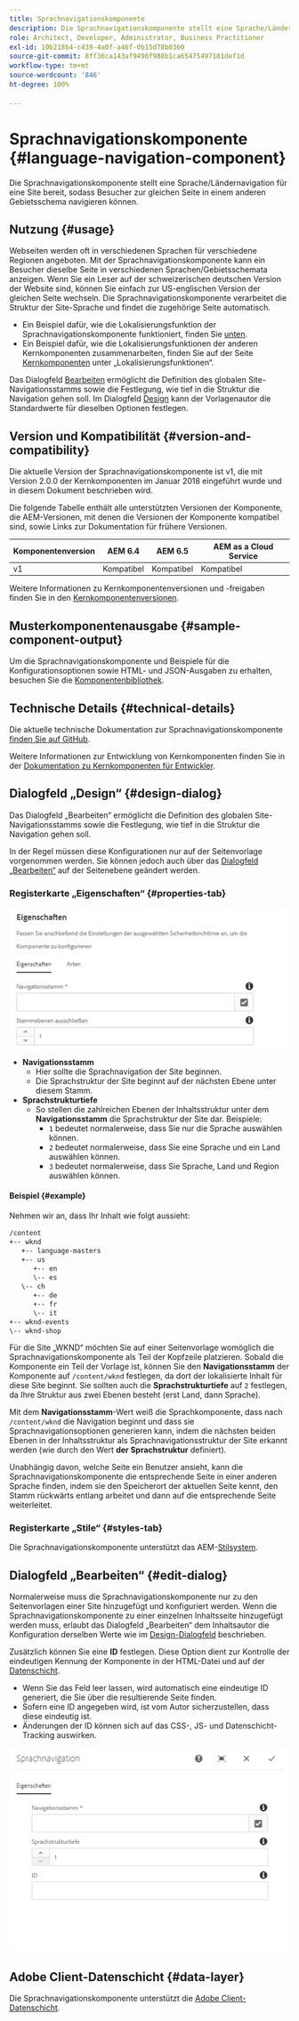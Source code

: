 ```yaml
---
title: Sprachnavigationskomponente
description: Die Sprachnavigationskomponente stellt eine Sprache/Ländernavigation für eine Site bereit, sodass Besucher zur gleichen Seite in einem anderen Gebietsschema navigieren können.
role: Architect, Developer, Administrator, Business Practitioner
exl-id: 10b218b4-c439-4a0f-a46f-0b15d78b0360
source-git-commit: 8ff36ca143af9496f988b1ca65475497181def1d
workflow-type: tm+mt
source-wordcount: '846'
ht-degree: 100%

---
```


# Sprachnavigationskomponente {#language-navigation-component}

Die Sprachnavigationskomponente stellt eine Sprache/Ländernavigation für eine Site bereit, sodass Besucher zur gleichen Seite in einem anderen Gebietsschema navigieren können.

## Nutzung {#usage}

Webseiten werden oft in verschiedenen Sprachen für verschiedene Regionen angeboten. Mit der Sprachnavigationskomponente kann ein Besucher dieselbe Seite in verschiedenen Sprachen/Gebietsschemata anzeigen. Wenn Sie ein Leser auf der schweizerischen deutschen Version der Website sind, können Sie einfach zur US-englischen Version der gleichen Seite wechseln. Die Sprachnavigationskomponente verarbeitet die Struktur der Site-Sprache und findet die zugehörige Seite automatisch.

* Ein Beispiel dafür, wie die Lokalisierungsfunktion der Sprachnavigationskomponente funktioniert, finden Sie [unten](#example).
* Ein Beispiel dafür, wie die Lokalisierungsfunktionen der anderen Kernkomponenten zusammenarbeiten, finden Sie auf der Seite [Kernkomponenten](/help/get-started/localization.md) unter „Lokalisierungsfunktionen“.

Das Dialogfeld [Bearbeiten](#edit-dialog) ermöglicht die Definition des globalen Site-Navigationsstamms sowie die Festlegung, wie tief in die Struktur die Navigation gehen soll. Im Dialogfeld [Design](#design-dialog) kann der Vorlagenautor die Standardwerte für dieselben Optionen festlegen.

## Version und Kompatibilität {#version-and-compatibility}

Die aktuelle Version der Sprachnavigationskomponente ist v1, die mit Version 2.0.0 der Kernkomponenten im Januar 2018 eingeführt wurde und in diesem Dokument beschrieben wird.

Die folgende Tabelle enthält alle unterstützten Versionen der Komponente, die AEM-Versionen, mit denen die Versionen der Komponente kompatibel sind, sowie Links zur Dokumentation für frühere Versionen.

| Komponentenversion | AEM 6.4 | AEM 6.5 | AEM as a Cloud Service |
|--- |--- |--- |---|
| v1 | Kompatibel | Kompatibel | Kompatibel |

Weitere Informationen zu Kernkomponentenversionen und -freigaben finden Sie in den [Kernkomponentenversionen](/help/versions.md).

## Musterkomponentenausgabe {#sample-component-output}

Um die Sprachnavigationskomponente und Beispiele für die Konfigurationsoptionen sowie HTML- und JSON-Ausgaben zu erhalten, besuchen Sie die [Komponentenbibliothek](https://adobe.com/go/aem_cmp_library_langnav_de).

## Technische Details {#technical-details}

Die aktuelle technische Dokumentation zur Sprachnavigationskomponente [finden Sie auf GitHub](https://adobe.com/go/aem_cmp_tech_langnav_v1_de).

Weitere Informationen zur Entwicklung von Kernkomponenten finden Sie in der [Dokumentation zu Kernkomponenten für Entwickler](/help/developing/overview.md).

## Dialogfeld „Design“ {#design-dialog}

Das Dialogfeld „Bearbeiten“ ermöglicht die Definition des globalen Site-Navigationsstamms sowie die Festlegung, wie tief in die Struktur die Navigation gehen soll.

In der Regel müssen diese Konfigurationen nur auf der Seitenvorlage vorgenommen werden. Sie können jedoch auch über das [Dialogfeld „Bearbeiten“](#edit-dialog) auf der Seitenebene geändert werden.

### Registerkarte „Eigenschaften“ {#properties-tab}

![Dialogfeld „Design“ der Sprachnavigationskomponente](/help/assets/language-navigation-design.png)

* **Navigationsstamm**
   * Hier sollte die Sprachnavigation der Site beginnen.
   * Die Sprachstruktur der Site beginnt auf der nächsten Ebene unter diesem Stamm.
* **Sprachstrukturtiefe**
   * So stellen die zahlreichen Ebenen der Inhaltsstruktur unter dem **Navigationsstamm** die Sprachstruktur der Site dar. Beispiele:
      * `1` bedeutet normalerweise, dass Sie nur die Sprache auswählen können.
      * `2` bedeutet normalerweise, dass Sie eine Sprache und ein Land auswählen können.
      * `3` bedeutet normalerweise, dass Sie Sprache, Land und Region auswählen können.

#### Beispiel {#example}

Nehmen wir an, dass Ihr Inhalt wie folgt aussieht:

```
/content
+-- wknd
   +-- language-masters
   +-- us
      +-- en
      \-- es
   \-- ch
      +-- de
      +-- fr
      \-- it
+-- wknd-events
\-- wknd-shop
```

Für die Site „WKND“ möchten Sie auf einer Seitenvorlage womöglich die Sprachnavigationskomponente als Teil der Kopfzeile platzieren. Sobald die Komponente ein Teil der Vorlage ist, können Sie den **Navigationsstamm** der Komponente auf `/content/wknd` festlegen, da dort der lokalisierte Inhalt für diese Site beginnt. Sie sollten auch die **Sprachstrukturtiefe** auf `2` festlegen, da Ihre Struktur aus zwei Ebenen besteht (erst Land, dann Sprache).

Mit dem **Navigationsstamm**-Wert weiß die Sprachkomponente, dass nach `/content/wknd` die Navigation beginnt und dass sie Sprachnavigationsoptionen generieren kann, indem die nächsten beiden Ebenen in der Inhaltsstruktur als Sprachnavigationsstruktur der Site erkannt werden (wie durch den Wert **der Sprachstruktur** definiert).

Unabhängig davon, welche Seite ein Benutzer ansieht, kann die Sprachnavigationskomponente die entsprechende Seite in einer anderen Sprache finden, indem sie den Speicherort der aktuellen Seite kennt, den Stamm rückwärts entlang arbeitet und dann auf die entsprechende Seite weiterleitet.

### Registerkarte „Stile“ {#styles-tab}

Die Sprachnavigationskomponente unterstützt das AEM-[Stilsystem](/help/get-started/authoring.md#component-styling).

## Dialogfeld „Bearbeiten“ {#edit-dialog}

Normalerweise muss die Sprachnavigationskomponente nur zu den Seitenvorlagen einer Site hinzugefügt und konfiguriert werden. Wenn die Sprachnavigationskomponente zu einer einzelnen Inhaltsseite hinzugefügt werden muss, erlaubt das Dialogfeld „Bearbeiten“ dem Inhaltsautor die Konfiguration derselben Werte wie im [Design-Dialogfeld](#design-dialog) beschrieben.

Zusätzlich können Sie eine **ID** festlegen. Diese Option dient zur Kontrolle der eindeutigen Kennung der Komponente in der HTML-Datei und auf der [Datenschicht](/help/developing/data-layer/overview.md).

* Wenn Sie das Feld leer lassen, wird automatisch eine eindeutige ID generiert, die Sie über die resultierende Seite finden.
* Sofern eine ID angegeben wird, ist vom Autor sicherzustellen, dass diese eindeutig ist.
* Änderungen der ID können sich auf das CSS-, JS- und Datenschicht-Tracking auswirken.

![Dialogfeld „Bearbeiten“ der Sprachnavigationskomponente](/help/assets/language-navigation-edit.png)

## Adobe Client-Datenschicht {#data-layer}

Die Sprachnavigationskomponente unterstützt die [Adobe Client-Datenschicht](/help/developing/data-layer/overview.md).
